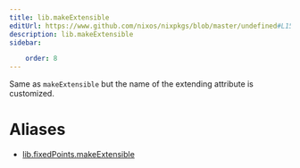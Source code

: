 ```yaml
---
title: lib.makeExtensible
editUrl: https://www.github.com/nixos/nixpkgs/blob/master/undefined#L151C48
description: lib.makeExtensible
sidebar:

    order: 8
---
```


Same as `makeExtensible` but the name of the extending attribute is
customized.


# Aliases

- [lib.fixedPoints.makeExtensible](/nix-doc-comments/reference/lib/fixedpoints/lib-fixedpoints-makeextensible)


